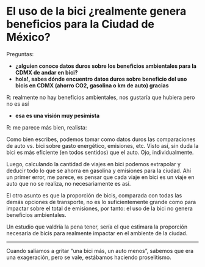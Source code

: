 # El uso de la bici ¿realmente genera beneficios para la Ciudad de México?

Preguntas:

* __¿alguien conoce datos duros sobre los beneficios ambientales para la CDMX de andar en bici?__
* __hola!, sabes dónde encuentro datos duros sobre beneficio del uso bicis en CDMX (ahorro CO2, gasolina o km de auto) gracias__

R: realmente no hay beneficios ambientales, nos gustaría que hubiera pero no es así

* __esa es una visión muy pesimista__

R: me parece más bien, realista:

Como bien escribes, podemos tomar como datos duros las comparaciones de auto vs. bici sobre gasto energético, emisiones, etc. Visto así, sin duda la bici es más eficiente (en todos sentidos) que el auto. Ojo, individualmente. 

Luego, calculando la cantidad de viajes en bici podemos extrapolar y deducir todo lo que se ahorra en gasolina y emisiones para la ciudad. Ahí un primer error, me parece, es pensar que cada viaje en bici es un viaje en auto que no se realiza, no necesariamente es así.

El otro asunto es que la proporción de bicis, comparada con todas las demás opciones de transporte, no es lo suficientemente grande como para impactar sobre el total de emisiones, por tanto: el uso de la bici no genera beneficios ambientales.

Un estudio que valdría la pena tener, sería el que estimara la proporción necesaria de bicis para realmente impactar en el ambiente de la ciudad.

* * *

Cuando salíamos a gritar “una bici más, un auto menos”, sabemos que era una exageración, pero se vale, estábamos haciendo proselitismo.